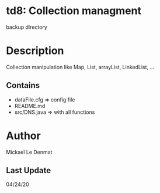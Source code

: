 # td8: Collection managment
backup directory

# Description
Collection manipulation like Map, List, arrayList, LinkedList, ...

## Contains
 - dataFile.cfg => config file
 - README.md
 - src/DNS.java => with all functions

# Author
Mickael Le Denmat

## Last Update
04/24/20